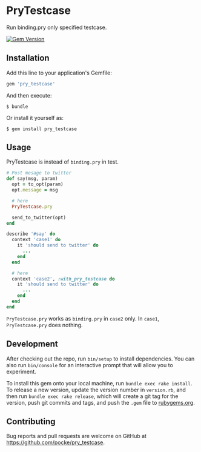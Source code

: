 # PryTestcase

Run binding.pry only specified testcase.

[![Gem Version](https://badge.fury.io/rb/pry_testcase.svg)](https://badge.fury.io/rb/pry_testcase)

## Installation

Add this line to your application's Gemfile:

```ruby
gem 'pry_testcase'
```

And then execute:

    $ bundle

Or install it yourself as:

    $ gem install pry_testcase

## Usage

PryTestcase is instead of `binding.pry` in test.

```ruby
# Post mesage to twitter
def say(msg, param)
  opt = to_opt(param)
  opt.message = msg

  # here
  PryTestcase.pry

  send_to_twitter(opt)
end
```

```ruby
describe '#say' do
  context 'case1' do
    it 'should send to twitter' do
      ...
    end
  end

  # here
  context 'case2', :with_pry_testcase do
    it 'should send to twitter' do
      ...
    end
  end
end
```

`PryTestcase.pry` works as `binding.pry` in `case2` only.
In `case1`, `PryTestcase.pry` does nothing.



## Development

After checking out the repo, run `bin/setup` to install dependencies. You can also run `bin/console` for an interactive prompt that will allow you to experiment.

To install this gem onto your local machine, run `bundle exec rake install`. To release a new version, update the version number in `version.rb`, and then run `bundle exec rake release`, which will create a git tag for the version, push git commits and tags, and push the `.gem` file to [rubygems.org](https://rubygems.org).

## Contributing

Bug reports and pull requests are welcome on GitHub at https://github.com/pocke/pry_testcase.
